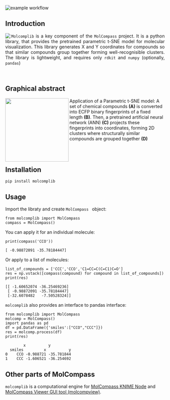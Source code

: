 
![example workflow](https://github.com/sergsb/molcomplib/actions/workflows/python-package.yml/badge.svg)
## Introduction 

<img align="left" src="https://user-images.githubusercontent.com/4963384/218703831-1460bc07-7e9f-417e-9b0c-c9675db5de9f.png"> <p align="justify">
 `Molcomplib` is a key component of the `MolCompass` project. It is a python library, that provides the pretrained parametric t-SNE model for molecular visualization. This library generates X and Y coordinates for compounds so that similar compounds group together forming well-recognisible clusters. The library is lightweight, and requires only `rdkit` and `numpy` (optionally, `pandas`) 
 
</p>

<br>

## Graphical abstract
<img align="left" width="200px" src="https://github.com/sergsb/molcomplib/assets/4963384/ce56961c-8ce0-46eb-ab6a-d66c4be73a6c.png"> 

Application of a Parametric t-SNE model: A set of chemical compounds **(A)** is converted into ECFP binary fingerprints of a fixed length **(B)**. Then, a pretrained artificial neural network (ANN) **(C)** projects these fingerprints into coordinates, forming 2D clusters where structurally similar compounds are grouped together **(D)**

<br>

<br>

## Installation
`pip install molcomplib`


## Usage
Import the libraty and create ``MolCompass `` object:
```
from molcomplib import MolCompass
compass = MolCompass()
```
You can apply it for an individual molecule:
```
print(compass('CCO'))

[ -0.98872091 -35.78184447]
```
Or apply to a list of molecules:
```
list_of_compounds = ['CCC','CCO','C1=CC=C(C=C1)C=O']
res = np.vstack([compass(compound) for compound in list_of_compounds])
print(res)

[[ -1.60652074 -36.25469236]
 [ -0.98872091 -35.78184447]
 [-32.6078482   -7.50528324]]
```

`molcomplib` also provides an interface to pandas interface:

```
from molcomplib import MolCompass
molcomp = MolCompass()
import pandas as pd
df = pd.DataFrame({'smiles':["CCO","CCC"]})
res = molcomp.process(df)
print(res)

        x          y
  smiles         x          y
0    CCO -0.988721 -35.781844
1    CCC -1.606521 -36.254692
```

## Other parts of MolCompass
`molcomplib` is a computational engine for [MolCompass KNIME Node](https://github.com/sergsb/MolCompassKnimeNode) and [MolCompass Viewer GUI tool (molcompview)](https://github.com/sergsb/molcompview).  

